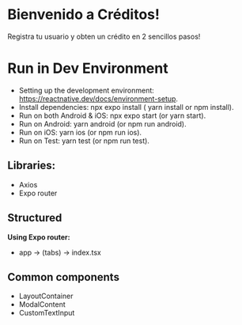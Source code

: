 # Bienvenido a Créditos!

Registra tu usuario y obten un crédito en 2 sencillos pasos!


# Run in Dev Environment

 - Setting up the development environment:
   https://reactnative.dev/docs/environment-setup.
 - Install dependencies: npx expo install ( yarn install or npm
   install).
 - Run on both Android & iOS: npx expo start (or yarn start).
 - Run on Android: yarn android (or npm run android).
 - Run on iOS: yarn ios (or npm run ios).
 - Run on Test: yarn test (or npm run test).

## Libraries:

 - Axios
 - Expo router

## Structured
 
**Using Expo router:**

 - app -> (tabs) -> index.tsx
 

## Common components

 - LayoutContainer
 - ModalContent
 - CustomTextInput

